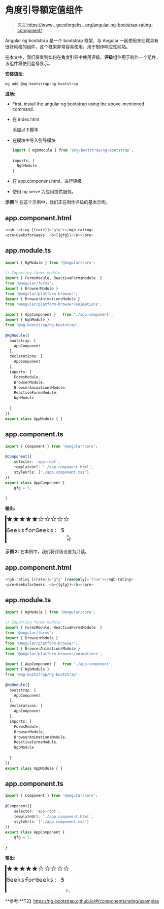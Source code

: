 # 角度引导额定值组件

> 原文:[https://www . geesforgeks . org/angular-ng-bootstrap-rating-component/](https://www.geeksforgeeks.org/angular-ng-bootstrap-rating-component/)

Angular ng bootstrap 是一个 bootstrap 框架，与 Angular 一起使用来创建具有很好风格的组件，这个框架非常容易使用，用于制作响应性网站。

在本文中，我们将看到如何在角度引导中使用评级。**评级**组件用于制作一个组件，该组件将使用星号显示。

**安装语法:**

```ts
ng add @ng-bootstrap/ng-bootstrap
```

**进场:**

*   First, install the angular ng bootstrap using the above-mentioned command.

*   在 index.html

    > <link href="”https://maxcdn.bootstrapcdn.com/bootstrap/4.0.0/css/bootstrap.min.css”" rel="”stylesheet”">

    添加以下脚本
*   在模块中导入引导模块

    ```ts
    import { NgbModule } from '@ng-bootstrap/ng-bootstrap';

    imports: [
      NgbModule
    ]

    ```

*   在 app.component.html，进行评级。
*   使用 ng serve 为应用提供服务。

**示例 1:** 在这个示例中，我们正在制作评级的基本示例。

## app.component.html

```ts
<ngb-rating [(rate)]="gfg"></ngb-rating> 
<pre>GeeksforGeeks: <b>{{gfg}}</b></pre>
```

## app.module.ts

```ts
import { NgModule } from '@angular/core';

// Importing forms module
import { FormsModule, ReactiveFormsModule  }
from '@angular/forms';
import { BrowserModule } 
from '@angular/platform-browser';
import { BrowserAnimationsModule } 
from '@angular/platform-browser/animations';

import { AppComponent }   from './app.component';
import { NgbModule }
from '@ng-bootstrap/ng-bootstrap';

@NgModule({
  bootstrap: [
    AppComponent
  ],
  declarations: [
    AppComponent
  ],
  imports: [
    FormsModule,
    BrowserModule,
    BrowserAnimationsModule,
    ReactiveFormsModule,
    NgbModule

  ]
})
export class AppModule { }
```

## app.component.ts

```ts
import { Component } from '@angular/core';

@Component({
    selector: 'app-root',
    templateUrl: './app.component.html',
    styleUrls: ['./app.component.css']
})
export class AppComponent {
    gfg = 5;

}
```

**输出:**

![](img/1e3c238748be63ad7b88347f4d7e1aeb.png)

**示例 2:** 在本例中，我们将评级设置为只读。

## app.component.html

```ts
<ngb-rating [(rate)]="gfg" [readonly]='true'></ngb-rating>
<pre>GeeksforGeeks: <b>{{gfg}}</b></pre>
```

## app.module.ts

```ts
import { NgModule } from '@angular/core';

// Importing forms module
import { FormsModule, ReactiveFormsModule  } 
from '@angular/forms';
import { BrowserModule } 
from '@angular/platform-browser';
import { BrowserAnimationsModule } 
from '@angular/platform-browser/animations';

import { AppComponent }   from './app.component';
import { NgbModule }
from '@ng-bootstrap/ng-bootstrap';

@NgModule({
  bootstrap: [
    AppComponent
  ],
  declarations: [
    AppComponent
  ],
  imports: [
    FormsModule,
    BrowserModule,
    BrowserAnimationsModule,
    ReactiveFormsModule,
    NgbModule

  ]
})
export class AppModule { }
```

## app.component.ts

```ts
import { Component } from '@angular/core';

@Component({
    selector: 'app-root',
    templateUrl: './app.component.html',
    styleUrls: ['./app.component.css']
})
export class AppComponent {
    gfg = 5;

}
```

**输出:**

![](img/71af73a6c6b7a0510b344eb19a294b9c.png)

**参考:**T2】https://ng-bootstrap.github.io/#/components/rating/examples